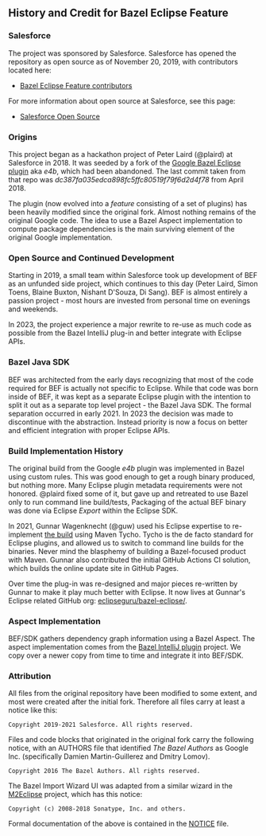 ## History and Credit for Bazel Eclipse Feature

### Salesforce

The project was sponsored by Salesforce.
Salesforce has opened the repository as open source as of November 20, 2019, with contributors located here:

<!-- markdown-link-check-disable-next-line -->
- [Bazel Eclipse Feature contributors](https://github.com/salesforce/bazel-eclipse/settings/collaboration)

For more information about open source at Salesforce, see this page:

- [Salesforce Open Source](https://opensource.salesforce.com/)

### Origins

This project began as a hackathon project of Peter Laird (@plaird) at Salesforce in 2018.
It was seeded by a fork of the [Google Bazel Eclipse plugin](https://github.com/bazelbuild/eclipse)
  aka *e4b*, which had been abandoned.
The last commit taken from that repo was *dc387fa035edca898fc5ffc80519f79f6d2d4f78* from April 2018.

The plugin (now evolved into a *feature* consisting of a set of plugins) has been heavily modified since the original fork.
Almost nothing remains of the original Google code.
The idea to use a Bazel Aspect implementation to compute package dependencies is the main surviving element
  of the original Google implementation.

### Open Source and Continued Development

Starting in 2019, a small team within Salesforce took up development of BEF as an unfunded side project,
  which continues to this day (Peter Laird, Simon Toens, Blaine Buxton, Nishant D'Souza, Di Sang).
BEF is almost entirely a passion project - most hours are invested from personal time on evenings and weekends.

In 2023, the project experience a major rewrite to re-use as much code as possible from the Bazel IntelliJ plug-in and better integrate with Eclipse APIs.

### Bazel Java SDK

BEF was architected from the early days recognizing that most of the code required for BEF is actually not
  specific to Eclipse.
While that code was born inside of BEF, it was kept as a separate Eclipse plugin with the intention to split
  it out as a separate top level project - the Bazel Java SDK.
The formal separation occurred in early 2021.
In 2023 the decision was made to discontinue with the abstraction.
Instead priority is now a focus on better and efficient integration with proper Eclipse APIs.

### Build Implementation History

The original build from the Google *e4b* plugin was implemented in Bazel using custom rules.
This was good enough to get a rough binary produced, but nothing more.
Many Eclipse plugin metadata requirements were not honored.
@plaird fixed some of it, but gave up and retreated to use Bazel only to run command line build/tests,
Packaging of the actual BEF binary was done via Eclipse *Export* within the Eclipse SDK.

In 2021, Gunnar Wagenknecht (@guw) used his Eclipse expertise to re-implement [the build](../dev/thebuild.md)
  using Maven Tycho.
Tycho is the de facto standard for Eclipse plugins, and allowed us to switch to command line builds
  for the binaries.
Never mind the blasphemy of building a Bazel-focused product with Maven.
Gunnar also contributed the initial GitHub Actions CI solution, which builds the online update site
  in GitHub Pages.

Over time the plug-in was re-designed and major pieces re-written by Gunnar to make it play much better with Eclipse.
It now lives at Gunnar's Eclipse related GitHub org: [eclipseguru/bazel-eclipse/](https://github.com/eclipseguru/bazel-eclipse/).

### Aspect Implementation

BEF/SDK gathers dependency graph information using a Bazel Aspect.
The aspect implementation comes from the [Bazel IntelliJ plugin](https://github.com/bazelbuild/intellij) project.
We copy over a newer copy from time to time and integrate it into BEF/SDK.

### Attribution

All files from the original repository have been modified to some extent, and most were created after the initial fork.
Therefore all files carry at least a notice like this:
```
Copyright 2019-2021 Salesforce. All rights reserved.
```

Files and code blocks that originated in the original fork carry the following notice, with an AUTHORS file that
  identified *The Bazel Authors* as Google Inc.
  (specifically Damien Martin-Guillerez and Dmitry Lomov).
```
Copyright 2016 The Bazel Authors. All rights reserved.
```

The Bazel Import Wizard UI was adapted from a similar wizard in the [M2Eclipse](https://www.eclipse.org/m2e/) project,
  which has this notice:
```
Copyright (c) 2008-2018 Sonatype, Inc. and others.
```

Formal documentation of the above is contained in the [NOTICE](../../NOTICE) file.
